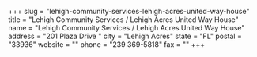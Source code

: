 +++
slug = "lehigh-community-services-lehigh-acres-united-way-house"
title = "Lehigh Community Services / Lehigh Acres United Way House"
name = "Lehigh Community Services / Lehigh Acres United Way House"
address = "201 Plaza Drive "
city = "Lehigh Acres"
state = "FL"
postal = "33936"
website = ""
phone = "239 369-5818"
fax = ""
+++
